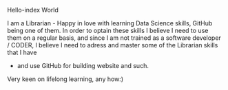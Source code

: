 Hello-index World

I am a Librarian - Happy in love with learning Data Science skills, GitHub being one of them. 
In order to optain these skills I believe I need to use them on a regular basis, and since I am not 
trained as a software developer / CODER, I believe I need to adress and master some of the Librarian skills that I have 
- and use GitHub for building website and such.

Very keen on lifelong learning, any how:)
